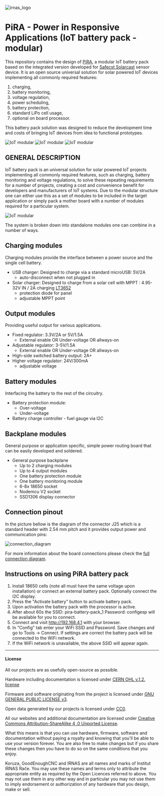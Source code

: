 ![irnas_logo](https://github.com/IRNAS/IoT-battery-pack/blob/modular/Pics/irnas_logo.png)

# PiRA - Power in Responsive Applications (IoT battery pack - modular)

This repository contains the design of [PiRA](http://irnas.eu/pira), a modular IoT battery pack based on the integrated version developed for [Safecst Solarcast](https://github.com/IRNAS/Solarcast) sensor device. It is an open source universal solution for solar powered IoT devices implementing all commonly required features:

1. charging,
2. battery monitoring,
3. voltage regulation,
4. power scheduling,
5. battery protection,
6. standard LiPo cell usage,
7. optional on board processor.

This battery pack solution was designed to reduce the development time and costs of bringing IoT devices from idea to functional prototypes.

![IoT modular](https://github.com/IRNAS/IoT-battery-pack/blob/cab1c61998379034fc300a245bfd4489ad2a6266/Pics/iot-battery-pack-1.jpg?raw=true)
![IoT modular](https://raw.githubusercontent.com/IRNAS/IoT-battery-pack/cab1c61998379034fc300a245bfd4489ad2a6266/Pics/iot-battery-pack-2.jpg)
![IoT modular](https://github.com/IRNAS/IoT-battery-pack/blob/modular/Pics/modular-iot-battery-pack.png?raw=true)

## GENERAL DESCRIPTION

IoT battery pack is an universal solution for solar powered IoT projects implementing all commonly required features, such as charging, battery monitoring and voltage regulations, to solve these repeating requirements for a number of projects, creating a cost and convenience benefit for developers and manufacturers of IoT systems. Due to the modular structure one can either use this as a set of modules to be included in the target application or simply pack a mother board with a number of modules required for a particular system.

![IoT modular](https://github.com/IRNAS/IoT-battery-pack/blob/modular/Pics/IoT-battery-pack-modular.png)

The system is broken down into standalone modules one can combine in a number of ways.

## Charging modules
Charging modules provide the interface between a power source and the single cell battery.

 * USB charger: Designed to charge via a standard microUSB: 5V/2A
   * auto-disconnect when not plugged in
 * Solar charger: Designed to charge from a solar cell with MPPT : 4.95-32V IN / 2A charging [LT3652](http://www.linear.com/product/LT3652)
   * protection diode for panel
   * adjustable MPPT point

## Output modules
Providing useful output for various applications.

 * Fixed regulator: 3.3V/2A or 5V/1.5A
   * External enable OR Under-voltage OR allways-on
 * Adjustable regulator: 3-5V/1.5A
   * External enable OR Under-voltage OR allways-on
 * High-side switched battery output: 2A+
 * Higher voltage regulator: 24V/300mA
   * adjustable voltage

## Battery modules
Interfacing the battery to the rest of the circuitry.

 * Battery protection module:
   * Over-voltage
   * Under-voltage
 * Battery charge controller - fuel gauge via I2C

## Backplane modules
General purpose or application specific, simple power routing board that can be easily developed and soldered.

 * General purpose backplane
   * Up to 2 charging modules
   * Up to 4 output modules
   * One battery protection module
   * One battery monitoring module
   * 6-8x 18650 socket
   * Nodemcu V2 socket
   * SSD1306 display connector

## Connection pinout

In the picture bellow is the diagram of the connector J25 which is a standard header with 2.54 mm pitch and it provides output power and communication pins:

![connection_diagram](/Pics/power_out_connection_diagram.png)

For more information about the board connections please check the [full connection diagram](/Pics/IoT_BP_connectors_pinout.pdf).


## Instructions on using PiRA battery pack

1. Install 18650 cells (note all must have the same voltage upon installation) or connect an
external battery pack. Optionally connect the I2C display. 
2. Press the "Activate battery" button to activate battery pack.
3. Upon activation the battery pack with the processor is active.
4. After about 60s the SSID: pira-battery-pack_1 Password: configesp will be available for you to
connect.
5. Connect and visit http://192.168.4.1 with your browser.
6. In "Config" tab enter your WiFi SSID and Password. Save changes and go to Tools -> Connect. If
settings are correct the battery pack will be connected to the WiFi network.
7. If the WiFi network is unavailable, the above SSID will appear again.

---

#### License

All our projects are as usefully open-source as possible.

Hardware including documentation is licensed under [CERN OHL v.1.2. license](http://www.ohwr.org/licenses/cern-ohl/v1.2)

Firmware and software originating from the project is licensed under [GNU GENERAL PUBLIC LICENSE v3](http://www.gnu.org/licenses/gpl-3.0.en.html).

Open data generated by our projects is licensed under [CC0](https://creativecommons.org/publicdomain/zero/1.0/legalcode).

All our websites and additional documentation are licensed under [Creative Commons Attribution-ShareAlike 4 .0 Unported License](https://creativecommons.org/licenses/by-sa/4.0/legalcode).

What this means is that you can use hardware, firmware, software and documentation without paying a royalty and knowing that you'll be able to use your version forever. You are also free to make changes but if you share these changes then you have to do so on the same conditions that you enjoy.

Koruza, GoodEnoughCNC and IRNAS are all names and marks of Institut IRNAS Rače. 
You may use these names and terms only to attribute the appropriate entity as required by the Open Licences referred to above. You may not use them in any other way and in particular you may not use them to imply endorsement or authorization of any hardware that you design, make or sell.

